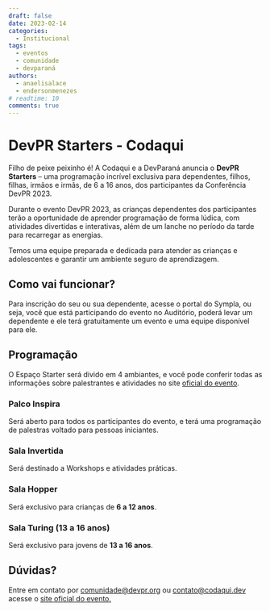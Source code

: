 ```yaml
---
draft: false 
date: 2023-02-14
categories:
  - Institucional
tags:
  - eventos
  - comunidade
  - devparaná
authors:
  - anaelisalace
  - endersonmenezes
# readtime: 10
comments: true
---
```


# DevPR Starters - Codaqui

Filho de peixe peixinho é! A Codaqui e a DevParaná anuncia o **DevPR Starters** – uma programação incrível exclusiva para dependentes, filhos, filhas, irmãos e irmãs, de 6 a 16 anos, dos participantes da Conferência DevPR 2023.

<!-- more -->

Durante o evento DevPR 2023, as crianças dependentes dos participantes terão a oportunidade de aprender programação de forma lúdica, com atividades divertidas e interativas, além de um lanche no período da tarde para recarregar as energias.

Temos uma equipe preparada e dedicada para atender as crianças e adolescentes e garantir um ambiente seguro de aprendizagem.

## Como vai funcionar?

Para inscrição do seu ou sua dependente, acesse o portal do Sympla, ou seja, você que está participando do evento no Auditório, poderá levar um dependente e ele terá gratuitamente um evento e uma equipe disponível para ele.

## Programação

O Espaço Starter será divido em 4 ambiantes, e você pode conferir todas as informações sobre palestrantes e atividades no site [oficial do evento](https://devpr.org).

### Palco Inspira

Será aberto para todos os participantes do evento, e terá uma programação de palestras voltado para pessoas iniciantes.

### Sala Invertida

Será destinado a Workshops e atividades práticas.

### Sala Hopper

Será exclusivo para crianças de **6 a 12 anos**.

### Sala Turing (13 a 16 anos)

Será exclusivo para jovens de **13 a 16 anos**.

## Dúvidas?

Entre em contato por [comunidade@devpr.org](mailto:contato@codaqui.dev) ou [contato@codaqui.dev](mailto:contato@codaqui.dev) acesse o [site oficial do evento.](https://devpr.org)








